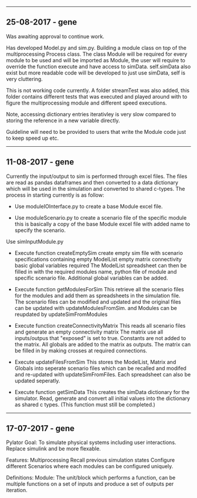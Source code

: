 -------------------------------------------------------------------------------
25-08-2017 - gene
-------------------------------------------------------------------------------
Was awaiting approval to continue work.

Has developed Model.py and sim.py. Building a module class on top of the
multiprocessing Process class. The class Module will be required for every
module to be used and will be imported as Module, the user will require to
override the function execute and have access to simData. self.simData also
exist but more readable code will be developed to just use simData, self is 
very cluttering.

This is not working code currently.
A folder streamTest was also added, this folder contains different tests that
was executed and played around with to figure the multiprocessing module and
different speed executions.

Note, accessing dictionary entries iterativley is very slow compared to 
storing the reference in a new variable directly. 

Guideline will need to be provided to users that write the Module code
just to keep speed up etc.

-------------------------------------------------------------------------------
11-08-2017 - gene
-------------------------------------------------------------------------------
Currently the input/output to sim is performed through excel files. The files
are read as pandas dataframes and then converted to a data dictionary which 
will be used in the simulation and converted to shared c-types.
The process in starting currently is as follow:
- Use moduleIOInterface.py to create a base Module excel file.

- Use moduleScenario.py to create a scenario file of the specific module
    this is basically a copy of the base Module excel file with added name
    to specify the scenario.

Use simInputModule.py 
- Execute function createEmptySim
    create empty sim file with scenario specifications containing
    empty ModelList
    empty matrix connectivity
    basic global variables required
    The ModelList spreadsheet can then be filled in with the required 
    modules name, python file of module and specific scenario file.
    Additional global variables can be added.
    
- Execute function getModulesForSim
    This retrieve all the scenario files for the modules and add them as 
    spreadsheets in the simulation file.
    The scenario files can be modified and updated and the original files
    can be updated with updateModulesFromSim.
    and Modules can be reupdated by updateSimFromModules

- Execute function createConnectivityMatrix
    This reads all scenario files and generate an empty connectivity matrix
    The matrix use all inputs/outpus that "exposed" is set to true. Constants
    are not added to the matrix. All globals are added to the matrix as 
    outputs.
    The matrix can be filled in by making crosses at required connections.

- Execute updateFilesFromSim
    This stores the ModelList, Matrix and Globals into seperate scenario 
    files which can be recalled and modifed and re-updated with
    updateSimFromFiles. Each spreadsheet can also be updated seperatly.

- Execute function getSimData
    This creates the simData dictionary for the simulator. Read, generate and
    convert all initial values into the dictionary as shared c types.
    (This function must still be completed.)
    
-------------------------------------------------------------------------------
17-07-2017 - gene
-------------------------------------------------------------------------------
Pylator Goal:
    To simulate physical systems including user interactions.
    Replace simulink and be more flexable.

Features:
    Multiprocessing
    Recall previous simulation states
    Configure different Scenarios where each modules can be configured uniquely.

Definitions:
    Module:
        The unit/block which performs a function, can be multiple functions 
        on a set of inputs and produce a set of outputs per iteration.